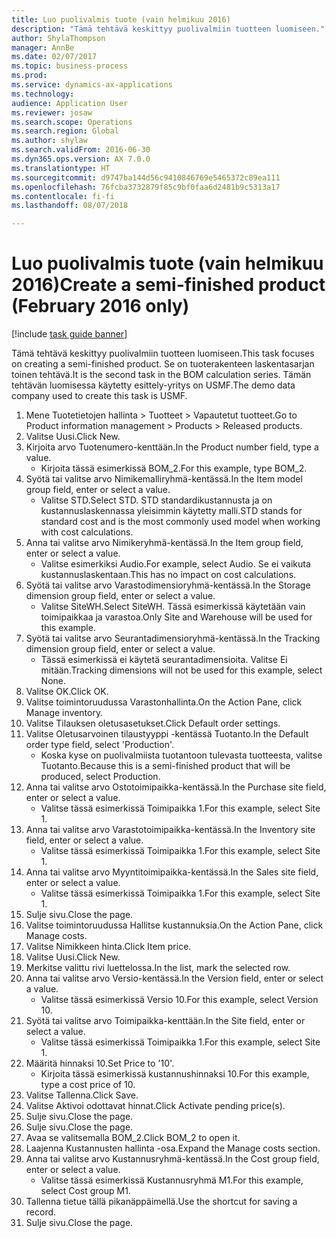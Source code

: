 ```yaml
--- 
title: Luo puolivalmis tuote (vain helmikuu 2016)
description: "Tämä tehtävä keskittyy puolivalmiin tuotteen luomiseen."
author: ShylaThompson
manager: AnnBe
ms.date: 02/07/2017
ms.topic: business-process
ms.prod: 
ms.service: dynamics-ax-applications
ms.technology: 
audience: Application User
ms.reviewer: josaw
ms.search.scope: Operations
ms.search.region: Global
ms.author: shylaw
ms.search.validFrom: 2016-06-30
ms.dyn365.ops.version: AX 7.0.0
ms.translationtype: HT
ms.sourcegitcommit: d9747ba144d56c9410846769e5465372c89ea111
ms.openlocfilehash: 76fcba3732879f85c9bf0faa6d2481b9c5313a17
ms.contentlocale: fi-fi
ms.lasthandoff: 08/07/2018

---
```

# <a name="create-a-semi-finished-product-february-2016-only"></a><span data-ttu-id="21d96-103">Luo puolivalmis tuote (vain helmikuu 2016)</span><span class="sxs-lookup"><span data-stu-id="21d96-103">Create a semi-finished product (February 2016 only)</span></span>

[!include [task guide banner](../../includes/task-guide-banner.md)]

<span data-ttu-id="21d96-104">Tämä tehtävä keskittyy puolivalmiin tuotteen luomiseen.</span><span class="sxs-lookup"><span data-stu-id="21d96-104">This task focuses on creating a semi-finished product.</span></span> <span data-ttu-id="21d96-105">Se on tuoterakenteen laskentasarjan toinen tehtävä.</span><span class="sxs-lookup"><span data-stu-id="21d96-105">It is the second task in the BOM calculation series.</span></span> <span data-ttu-id="21d96-106">Tämän tehtävän luomisessa käytetty esittely-yritys on USMF.</span><span class="sxs-lookup"><span data-stu-id="21d96-106">The demo data company used to create this task is USMF.</span></span>

1. <span data-ttu-id="21d96-107">Mene Tuotetietojen hallinta > Tuotteet > Vapautetut tuotteet.</span><span class="sxs-lookup"><span data-stu-id="21d96-107">Go to Product information management > Products > Released products.</span></span>
2. <span data-ttu-id="21d96-108">Valitse Uusi.</span><span class="sxs-lookup"><span data-stu-id="21d96-108">Click New.</span></span>
3. <span data-ttu-id="21d96-109">Kirjoita arvo Tuotenumero-kenttään.</span><span class="sxs-lookup"><span data-stu-id="21d96-109">In the Product number field, type a value.</span></span>
    * <span data-ttu-id="21d96-110">Kirjoita tässä esimerkissä BOM_2.</span><span class="sxs-lookup"><span data-stu-id="21d96-110">For this example, type BOM_2.</span></span>  
4. <span data-ttu-id="21d96-111">Syötä tai valitse arvo Nimikemalliryhmä-kentässä.</span><span class="sxs-lookup"><span data-stu-id="21d96-111">In the Item model group field, enter or select a value.</span></span>
    * <span data-ttu-id="21d96-112">Valitse STD.</span><span class="sxs-lookup"><span data-stu-id="21d96-112">Select STD.</span></span> <span data-ttu-id="21d96-113">STD standardikustannusta ja on kustannuslaskennassa yleisimmin käytetty malli.</span><span class="sxs-lookup"><span data-stu-id="21d96-113">STD stands for standard cost and is the most commonly used model when working with cost calculations.</span></span>  
5. <span data-ttu-id="21d96-114">Anna tai valitse arvo Nimikeryhmä-kentässä.</span><span class="sxs-lookup"><span data-stu-id="21d96-114">In the Item group field, enter or select a value.</span></span>
    * <span data-ttu-id="21d96-115">Valitse esimerkiksi Audio.</span><span class="sxs-lookup"><span data-stu-id="21d96-115">For example, select Audio.</span></span> <span data-ttu-id="21d96-116">Se ei vaikuta kustannuslaskentaan.</span><span class="sxs-lookup"><span data-stu-id="21d96-116">This has no impact on cost calculations.</span></span>  
6. <span data-ttu-id="21d96-117">Syötä tai valitse arvo Varastodimensioryhmä-kentässä.</span><span class="sxs-lookup"><span data-stu-id="21d96-117">In the Storage dimension group field, enter or select a value.</span></span>
    * <span data-ttu-id="21d96-118">Valitse SiteWH.</span><span class="sxs-lookup"><span data-stu-id="21d96-118">Select SiteWH.</span></span> <span data-ttu-id="21d96-119">Tässä esimerkissä käytetään vain toimipaikkaa ja varastoa.</span><span class="sxs-lookup"><span data-stu-id="21d96-119">Only Site and Warehouse will be used for this example.</span></span>  
7. <span data-ttu-id="21d96-120">Syötä tai valitse arvo Seurantadimensioryhmä-kentässä.</span><span class="sxs-lookup"><span data-stu-id="21d96-120">In the Tracking dimension group field, enter or select a value.</span></span>
    * <span data-ttu-id="21d96-121">Tässä esimerkissä ei käytetä seurantadimensioita. Valitse Ei mitään.</span><span class="sxs-lookup"><span data-stu-id="21d96-121">Tracking dimensions will not be used for this example, select None.</span></span>  
8. <span data-ttu-id="21d96-122">Valitse OK.</span><span class="sxs-lookup"><span data-stu-id="21d96-122">Click OK.</span></span>
9. <span data-ttu-id="21d96-123">Valitse toimintoruudussa Varastonhallinta.</span><span class="sxs-lookup"><span data-stu-id="21d96-123">On the Action Pane, click Manage inventory.</span></span>
10. <span data-ttu-id="21d96-124">Valitse Tilauksen oletusasetukset.</span><span class="sxs-lookup"><span data-stu-id="21d96-124">Click Default order settings.</span></span>
11. <span data-ttu-id="21d96-125">Valitse Oletusarvoinen tilaustyyppi -kentässä Tuotanto.</span><span class="sxs-lookup"><span data-stu-id="21d96-125">In the Default order type field, select 'Production'.</span></span>
    * <span data-ttu-id="21d96-126">Koska kyse on puolivalmiista tuotantoon tulevasta tuotteesta, valitse Tuotanto.</span><span class="sxs-lookup"><span data-stu-id="21d96-126">Because this is a semi-finished product that will be produced, select Production.</span></span>  
12. <span data-ttu-id="21d96-127">Anna tai valitse arvo Ostotoimipaikka-kentässä.</span><span class="sxs-lookup"><span data-stu-id="21d96-127">In the Purchase site field, enter or select a value.</span></span>
    * <span data-ttu-id="21d96-128">Valitse tässä esimerkissä Toimipaikka 1.</span><span class="sxs-lookup"><span data-stu-id="21d96-128">For this example, select Site 1.</span></span>  
13. <span data-ttu-id="21d96-129">Anna tai valitse arvo Varastotoimipaikka-kentässä.</span><span class="sxs-lookup"><span data-stu-id="21d96-129">In the Inventory site field, enter or select a value.</span></span>
    * <span data-ttu-id="21d96-130">Valitse tässä esimerkissä Toimipaikka 1.</span><span class="sxs-lookup"><span data-stu-id="21d96-130">For this example, select Site 1.</span></span>  
14. <span data-ttu-id="21d96-131">Anna tai valitse arvo Myyntitoimipaikka-kentässä.</span><span class="sxs-lookup"><span data-stu-id="21d96-131">In the Sales site field, enter or select a value.</span></span>
    * <span data-ttu-id="21d96-132">Valitse tässä esimerkissä Toimipaikka 1.</span><span class="sxs-lookup"><span data-stu-id="21d96-132">For this example, select Site 1.</span></span>  
15. <span data-ttu-id="21d96-133">Sulje sivu.</span><span class="sxs-lookup"><span data-stu-id="21d96-133">Close the page.</span></span>
16. <span data-ttu-id="21d96-134">Valitse toimintoruudussa Hallitse kustannuksia.</span><span class="sxs-lookup"><span data-stu-id="21d96-134">On the Action Pane, click Manage costs.</span></span>
17. <span data-ttu-id="21d96-135">Valitse Nimikkeen hinta.</span><span class="sxs-lookup"><span data-stu-id="21d96-135">Click Item price.</span></span>
18. <span data-ttu-id="21d96-136">Valitse Uusi.</span><span class="sxs-lookup"><span data-stu-id="21d96-136">Click New.</span></span>
19. <span data-ttu-id="21d96-137">Merkitse valittu rivi luettelossa.</span><span class="sxs-lookup"><span data-stu-id="21d96-137">In the list, mark the selected row.</span></span>
20. <span data-ttu-id="21d96-138">Anna tai valitse arvo Versio-kentässä.</span><span class="sxs-lookup"><span data-stu-id="21d96-138">In the Version field, enter or select a value.</span></span>
    * <span data-ttu-id="21d96-139">Valitse tässä esimerkissä Versio 10.</span><span class="sxs-lookup"><span data-stu-id="21d96-139">For this example, select Version 10.</span></span>  
21. <span data-ttu-id="21d96-140">Syötä tai valitse arvo Toimipaikka-kenttään.</span><span class="sxs-lookup"><span data-stu-id="21d96-140">In the Site field, enter or select a value.</span></span>
    * <span data-ttu-id="21d96-141">Valitse tässä esimerkissä Toimipaikka 1.</span><span class="sxs-lookup"><span data-stu-id="21d96-141">For this example, select Site 1.</span></span>  
22. <span data-ttu-id="21d96-142">Määritä hinnaksi 10.</span><span class="sxs-lookup"><span data-stu-id="21d96-142">Set Price to '10'.</span></span>
    * <span data-ttu-id="21d96-143">Kirjoita tässä esimerkissä kustannushinnaksi 10.</span><span class="sxs-lookup"><span data-stu-id="21d96-143">For this example, type a cost price of 10.</span></span>  
23. <span data-ttu-id="21d96-144">Valitse Tallenna.</span><span class="sxs-lookup"><span data-stu-id="21d96-144">Click Save.</span></span>
24. <span data-ttu-id="21d96-145">Valitse Aktivoi odottavat hinnat.</span><span class="sxs-lookup"><span data-stu-id="21d96-145">Click Activate pending price(s).</span></span>
25. <span data-ttu-id="21d96-146">Sulje sivu.</span><span class="sxs-lookup"><span data-stu-id="21d96-146">Close the page.</span></span>
26. <span data-ttu-id="21d96-147">Sulje sivu.</span><span class="sxs-lookup"><span data-stu-id="21d96-147">Close the page.</span></span>
27. <span data-ttu-id="21d96-148">Avaa se valitsemalla BOM_2.</span><span class="sxs-lookup"><span data-stu-id="21d96-148">Click BOM_2 to open it.</span></span>
28. <span data-ttu-id="21d96-149">Laajenna Kustannusten hallinta -osa.</span><span class="sxs-lookup"><span data-stu-id="21d96-149">Expand the Manage costs section.</span></span>
29. <span data-ttu-id="21d96-150">Anna tai valitse arvo Kustannusryhmä-kentässä.</span><span class="sxs-lookup"><span data-stu-id="21d96-150">In the Cost group field, enter or select a value.</span></span>
    * <span data-ttu-id="21d96-151">Valitse tässä esimerkissä Kustannusryhmä M1.</span><span class="sxs-lookup"><span data-stu-id="21d96-151">For this example, select Cost group M1.</span></span>  
30. <span data-ttu-id="21d96-152">Tallenna tietue tällä pikanäppäimellä.</span><span class="sxs-lookup"><span data-stu-id="21d96-152">Use the shortcut for saving a record.</span></span>
31. <span data-ttu-id="21d96-153">Sulje sivu.</span><span class="sxs-lookup"><span data-stu-id="21d96-153">Close the page.</span></span>


